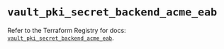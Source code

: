 # `vault_pki_secret_backend_acme_eab`

Refer to the Terraform Registry for docs: [`vault_pki_secret_backend_acme_eab`](https://registry.terraform.io/providers/hashicorp/vault/5.0.0/docs/resources/pki_secret_backend_acme_eab).
